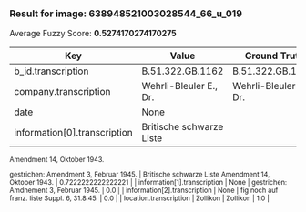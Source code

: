 ### Result for image: 638948521003028544_66_u_019
Average Fuzzy Score: **0.5274170274170275**
<small>

| Key | Value | Ground Truth | Score |
| --- | --- | --- | --- |
| b_id.transcription | B.51.322.GB.1162 | B.51.322.GB.1162. | 0.9696969696969697 |
| company.transcription | Wehrli-Bleuler E., Dr. | Wehrli-Bleuler E., Dr. | 1.0 |
| date | None |  | 0.0 |
| information[0].transcription | Britische schwarze Liste
Amendment 14, Oktober 1943.

gestrichen:
Amendment 3, Februar 1945. | Britische schwarze Liste
Amendment 14, Oktober 1943. | 0.7222222222222221 |
| information[1].transcription | None | gestrichen:
Amdnement 3, Februar 1945. | 0.0 |
| information[2].transcription | None | fig noch auf franz. liste Suppl. 6, 31.8.45. | 0.0 |
| location.transcription | Zollikon | Zollikon | 1.0 |

</small>

